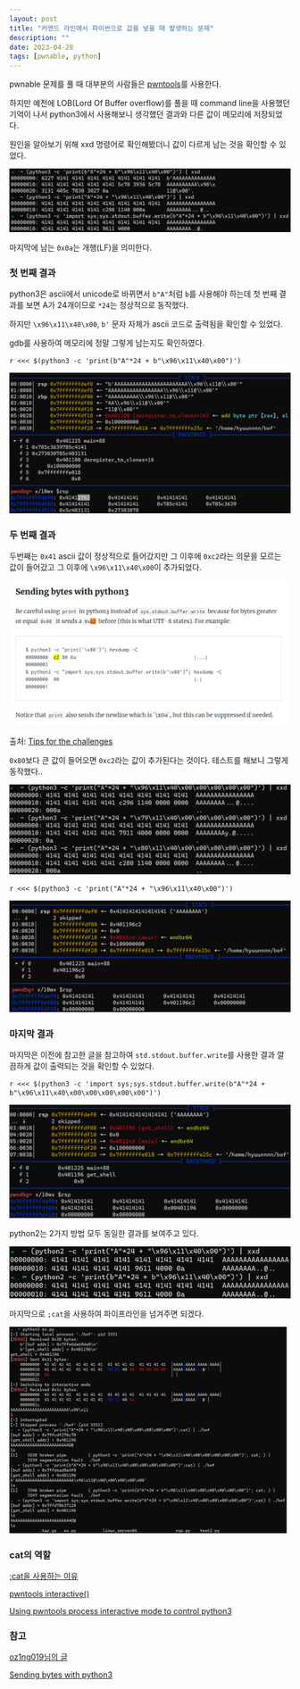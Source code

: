 ```yaml
---
layout: post
title: "커맨드 라인에서 파이썬으로 값을 넣을 때 발생하는 문제"
description: ""
date: 2023-04-28
tags: [pwnable, python]
---
```


pwnable 문제를 풀 때 대부분의 사람들은 <a href="https://github.com/Gallopsled/pwntools">pwntools</a>를 사용한다.

하지만 예전에 LOB(Lord Of Buffer overflow)를 풀을 때 command line을 사용했던 기억이 나서 python3에서 사용해보니 생각했던 결과와 다른 값이 메모리에 저장되었다.

원인을 알아보기 위해 xxd 명령어로 확인해봤더니 값이 다르게 남는 것을 확인할 수 있었다.

![1](/assets/images/python3-print/1.png)

마지막에 남는 `0x0a`는 개행(LF)을 의미한다.

### 첫 번째 결과

python3은 ascii에서 unicode로 바뀌면서 `b"A"`처럼 `b`를 사용해야 하는데 첫 번째 결과를 보면 A가 24개이므로 `*24`는 정상적으로 동작했다. 

하지만 `\x96\x11\x40\x00`, `b'` 문자 자체가 ascii 코드로 출력됨을 확인할 수 있었다.

gdb를 사용하여 메모리에 정말 그렇게 남는지도 확인하였다.

```console
r <<< $(python3 -c 'print(b"A"*24 + b"\x96\x11\x40\x00")')
```

![6](/assets/images/python3-print/6.png)

### 두 번째 결과

두번째는 `0x41` ascii 값이 정상적으로 들어갔지만 그 이후에 `0xc2`라는 의문을 모르는 값이 들어갔고 그 이후에 `\x96\x11\x40\x00`이 추가되었다. 

![3](/assets/images/python3-print/3.png)

출처: <a href="https://secgroup.dais.unive.it/teaching/security-course/tips-for-the-challenges/">Tips for the challenges</a>

`0x80`보다 큰 값이 들어오면 `0xc2`라는 값이 추가된다는 것이다. 테스트를 해보니 그렇게 동작했다..

![4](/assets/images/python3-print/4.png)

```console
r <<< $(python3 -c 'print("A"*24 + "\x96\x11\x40\x00")')
```

![7](/assets/images/python3-print/7.png)

### 마지막 결과

마지막은 이전에 참고한 글을 참고하여 `std.stdout.buffer.write`를 사용한 결과 깔끔하게 값이 출력되는 것을 확인할 수 있었다.

```console
r <<< $(python3 -c 'import sys;sys.stdout.buffer.write(b"A"*24 + b"\x96\x11\x40\x00\x00\x00\x00\x00")')
```

![8](/assets/images/python3-print/8.png)

python2는 2가지 방법 모두 동일한 결과를 보여주고 있다.

![2](/assets/images/python3-print/2.png)

마지막으로 `;cat`을 사용하여 파이프라인을 넘겨주면 되겠다.

![5](/assets/images/python3-print/5.png)

### cat의 역할

<a href="https://www.hackerschool.org/HS_Boards/zboard.php?id=QNA_system&page=1&sn1=&divpage=1&sn=off&ss=on&sc=on&select_arrange=headnum&desc=asc&no=1950">;cat을 사용하는 이유</a>

<a href="https://github.com/Gallopsled/pwntools/blob/dev/pwnlib/tubes/tube.py#L862">pwntools interactive()</a>

<a href="https://stackoverflow.com/questions/68137400/using-pwntools-process-interactive-mode-to-control-python3">Using pwntools process interactive mode to control python3</a>

### 참고

<a href="https://oz1ng019.tistory.com/125">oz1ng019님의 글</a>

<a href="https://secgroup.dais.unive.it/teaching/security-course/tips-for-the-challenges/">Sending bytes with python3</a>
